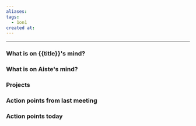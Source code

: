 ```yaml
---
aliases: 
tags:
  - 1on1
created at:
---
```

----
### What is on {{title}}'s mind?
### What is on Aiste's mind?

### Projects

### Action points from last meeting

### Action points today